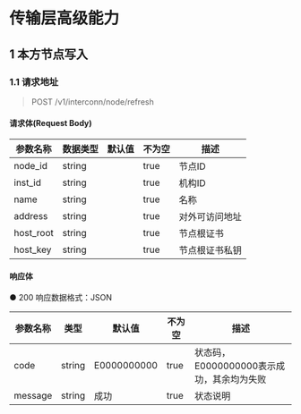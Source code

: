 # 传输层高级能力

## 1 本方节点写入

### 1.1	请求地址

> POST /v1/interconn/node/refresh

#### 请求体(Request Body)

| 参数名称      | 数据类型   | 默认值 | 不为空  | 描述      |
|-----------|--------|-----|------|---------|
| node_id   | string |     | true | 节点ID    |
| inst_id   | string |     | true | 机构ID    |
| name      | string |     | true | 名称      |
| address   | string |     | true | 对外可访问地址 |
| host_root | string |     | true | 节点根证书   |
| host_key  | string |     | true | 节点根证书私钥 |

#### 响应体

● 200 响应数据格式：JSON

| 参数名称    | 类型     | 默认值         | 不为空  | 描述                         |
|---------|--------|-------------|------|----------------------------|
| code    | string | E0000000000 | true | 状态码，E0000000000表示成功，其余均为失败 |
| message | string | 成功          | true | 状态说明                       |
